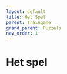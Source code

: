 ```yaml
---
layout: default
title: Het Spel
parent: Traingame
grand_parent: Puzzels
nav_order: 1
---
```


# Het spel
